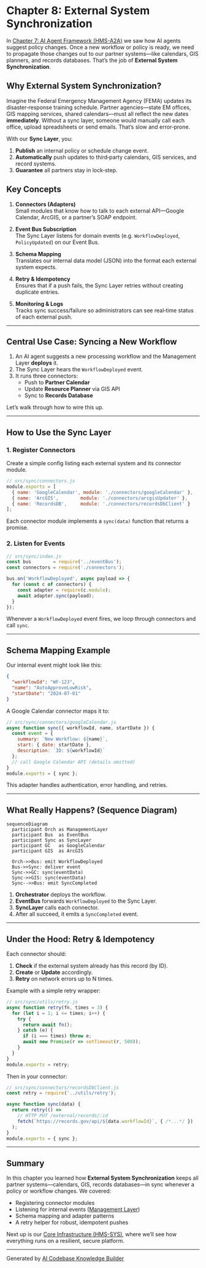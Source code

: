 # Chapter 8: External System Synchronization

In [Chapter 7: AI Agent Framework (HMS-A2A)](07_ai_agent_framework__hms_a2a__.md) we saw how AI agents suggest policy changes. Once a new workflow or policy is ready, we need to propagate those changes out to our partner systems—like calendars, GIS planners, and records databases. That’s the job of **External System Synchronization**.

## Why External System Synchronization?

Imagine the Federal Emergency Management Agency (FEMA) updates its disaster‐response training schedule. Partner agencies—state EM offices, GIS mapping services, shared calendars—must all reflect the new dates **immediately**. Without a sync layer, someone would manually call each office, upload spreadsheets or send emails. That’s slow and error‐prone.

With our **Sync Layer**, you:

1. **Publish** an internal policy or schedule change event.  
2. **Automatically** push updates to third‐party calendars, GIS services, and record systems.  
3. **Guarantee** all partners stay in lock‐step.

## Key Concepts

1. **Connectors (Adapters)**  
   Small modules that know how to talk to each external API—Google Calendar, ArcGIS, or a partner’s SOAP endpoint.

2. **Event Bus Subscription**  
   The Sync Layer listens for domain events (e.g. `WorkflowDeployed`, `PolicyUpdated`) on our Event Bus.

3. **Schema Mapping**  
   Translates our internal data model (JSON) into the format each external system expects.

4. **Retry & Idempotency**  
   Ensures that if a push fails, the Sync Layer retries without creating duplicate entries.

5. **Monitoring & Logs**  
   Tracks sync success/failure so administrators can see real‐time status of each external push.

---

## Central Use Case: Syncing a New Workflow

1. An AI agent suggests a new processing workflow and the Management Layer **deploys** it.
2. The Sync Layer hears the `WorkflowDeployed` event.
3. It runs three connectors:
   - Push to **Partner Calendar**  
   - Update **Resource Planner** via GIS API  
   - Sync to **Records Database**  

Let’s walk through how to wire this up.

---

## How to Use the Sync Layer

### 1. Register Connectors

Create a simple config listing each external system and its connector module.

```js
// src/sync/connectors.js
module.exports = [
  { name: 'GoogleCalendar', module: './connectors/googleCalendar' },
  { name: 'ArcGIS',        module: './connectors/arcgisUpdater' },
  { name: 'RecordsDB',     module: './connectors/recordsDbClient' }
];
```
Each connector module implements a `sync(data)` function that returns a promise.

### 2. Listen for Events

```js
// src/sync/index.js
const bus        = require('../eventBus');
const connectors = require('./connectors');

bus.on('WorkflowDeployed', async payload => {
  for (const c of connectors) {
    const adapter = require(c.module);
    await adapter.sync(payload);
  }
});
```
Whenever a `WorkflowDeployed` event fires, we loop through connectors and call `sync`.  

---

## Schema Mapping Example

Our internal event might look like this:

```json
{
  "workflowId": "WF-123",
  "name": "AutoApproveLowRisk",
  "startDate": "2024-07-01"
}
```

A Google Calendar connector maps it to:

```js
// src/sync/connectors/googleCalendar.js
async function sync({ workflowId, name, startDate }) {
  const event = {
    summary: `New Workflow: ${name}`,
    start: { date: startDate },
    description: `ID: ${workflowId}`
  };
  // call Google Calendar API (details omitted)
}
module.exports = { sync };
```
This adapter handles authentication, error handling, and retries.

---

## What Really Happens? (Sequence Diagram)

```mermaid
sequenceDiagram
  participant Orch as ManagementLayer
  participant Bus  as EventBus
  participant Sync as SyncLayer
  participant GC   as GoogleCalendar
  participant GIS  as ArcGIS

  Orch->>Bus: emit WorkflowDeployed
  Bus->>Sync: deliver event
  Sync->>GC: sync(eventData)
  Sync->>GIS: sync(eventData)
  Sync-->>Bus: emit SyncCompleted
```

1. **Orchestrator** deploys the workflow.  
2. **EventBus** forwards `WorkflowDeployed` to the Sync Layer.  
3. **SyncLayer** calls each connector.  
4. After all succeed, it emits a `SyncCompleted` event.

---

## Under the Hood: Retry & Idempotency

Each connector should:

1. **Check** if the external system already has this record (by ID).  
2. **Create** or **Update** accordingly.  
3. **Retry** on network errors up to N times.  

Example with a simple retry wrapper:

```js
// src/sync/utils/retry.js
async function retry(fn, times = 3) {
  for (let i = 1; i <= times; i++) {
    try {
      return await fn();
    } catch (e) {
      if (i === times) throw e;
      await new Promise(r => setTimeout(r, 500));
    }
  }
}
module.exports = retry;
```

Then in your connector:

```js
// src/sync/connectors/recordsDbClient.js
const retry = require('../utils/retry');

async function sync(data) {
  return retry(() =>
    // HTTP PUT /external/records/:id
    fetch(`https://records.gov/api/${data.workflowId}`, { /*...*/ })
  );
}
module.exports = { sync };
```

---

## Summary

In this chapter you learned how **External System Synchronization** keeps all partner systems—calendars, GIS, records databases—in sync whenever a policy or workflow changes. We covered:

- Registering connector modules  
- Listening for internal events ([Management Layer](04_management_layer__service_orchestration__.md))  
- Schema mapping and adapter patterns  
- A retry helper for robust, idempotent pushes  

Next up is our [Core Infrastructure (HMS-SYS)](09_core_infrastructure__hms_sys__.md), where we’ll see how everything runs on a resilient, secure platform.

---

Generated by [AI Codebase Knowledge Builder](https://github.com/The-Pocket/Tutorial-Codebase-Knowledge)